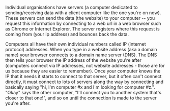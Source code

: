 Individual organisations have servers (a computer dedicated to sending/receiving data with a client computer like the one you're on now). These servers can send the data (the website) to your computer -- you request this information by connecting to a web url in a web browser such as Chrome or Internet Explorer. The server registers where this request is coming from (your ip address) and bounces back the data. 

Computers all have their own individual numbers called IP (internet protocol) addresses. When you type in a website address (aka a domain name) your browser connects to a domain name server (DNS). The DNS then tells your browser the IP address of the website you're after (computers connect via IP addresses, not website addresses - those are for us because they are easier to remember). Once your computer knows the IP that it needs it starts to connect to that server, but it often can't connect directly, it must connect to lots of servers along the way by connecting and basically saying "hi, I'm computer #x and I'm looking for computer #z.". "Okay" says the other computer, "I'll connect you to another system that's closer to that one!", and so on until the connection is made to the server you're after.
